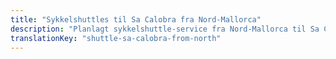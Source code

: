 ```yaml
---
title: "Sykkelshuttles til Sa Calobra fra Nord-Mallorca"
description: "Planlagt sykkelshuttle-service fra Nord-Mallorca til Sa Calobra. Erobre den ikoniske stigningen, shuttle tilbake."
translationKey: "shuttle-sa-calobra-from-north"
---
```


<!-- Content will be added later -->
